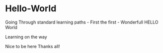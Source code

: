 Hello-World
===========

Going Through standard learning paths - First the first - Wonderfull HELLO World

Learning on the way

Nice to be here
Thanks all!
